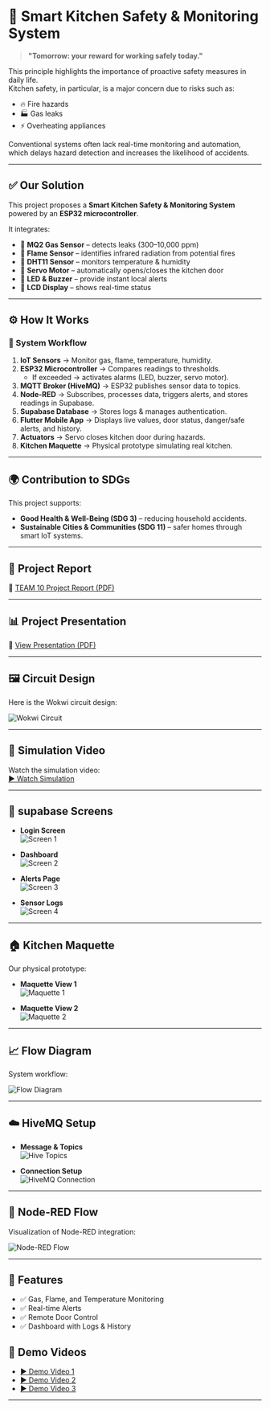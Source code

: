 # 🍳 Smart Kitchen Safety & Monitoring System  

> **"Tomorrow: your reward for working safely today."**  

This principle highlights the importance of proactive safety measures in daily life.  
Kitchen safety, in particular, is a major concern due to risks such as:  

- 🔥 Fire hazards  
- 🏭 Gas leaks  
- ⚡ Overheating appliances  

Conventional systems often lack real-time monitoring and automation, which delays hazard detection and increases the likelihood of accidents.  

---

## ✅ Our Solution  

This project proposes a **Smart Kitchen Safety & Monitoring System** powered by an **ESP32 microcontroller**.  

It integrates:  
- 🔹 **MQ2 Gas Sensor** – detects leaks (300–10,000 ppm)  
- 🔹 **Flame Sensor** – identifies infrared radiation from potential fires  
- 🔹 **DHT11 Sensor** – monitors temperature & humidity  
- 🔹 **Servo Motor** – automatically opens/closes the kitchen door  
- 🔹 **LED & Buzzer** – provide instant local alerts  
- 🔹 **LCD Display** – shows real-time status  

---

## ⚙️ How It Works  

### 🔄 System Workflow  
1. **IoT Sensors** → Monitor gas, flame, temperature, humidity.  
2. **ESP32 Microcontroller** → Compares readings to thresholds.  
   - If exceeded → activates alarms (LED, buzzer, servo motor).  
3. **MQTT Broker (HiveMQ)** → ESP32 publishes sensor data to topics.  
4. **Node-RED** → Subscribes, processes data, triggers alerts, and stores readings in Supabase.  
5. **Supabase Database** → Stores logs & manages authentication.  
6. **Flutter Mobile App** → Displays live values, door status, danger/safe alerts, and history.  
7. **Actuators** → Servo closes kitchen door during hazards.  
8. **Kitchen Maquette** → Physical prototype simulating real kitchen.  

---

## 🌍 Contribution to SDGs  

This project supports:  
- **Good Health & Well-Being (SDG 3)** – reducing household accidents.  
- **Sustainable Cities & Communities (SDG 11)** – safer homes through smart IoT systems.  

---

## 📑 Project Report  
📄 [TEAM 10 Project Report (PDF)](TEAM%2010.pdf)  

---

## 📊 Project Presentation  
📄 [View Presentation (PDF)](presentation.pdf)  

---

## 🖼️ Circuit Design  
Here is the Wokwi circuit design:  

![Wokwi Circuit](wokwi%20circuit%20screen%20.jpg)  

---

## 🎥 Simulation Video  
Watch the simulation video:  
[▶️ Watch Simulation](simulation%20video.mp4)  

---

## 📱 supabase Screens  
 
- **Login Screen**  
  ![Screen 1](screen1.jpg)  

- **Dashboard**  
  ![Screen 2](screen2.jpg)  

- **Alerts Page**  
  ![Screen 3](screen3.jpg)  

- **Sensor Logs**  
  ![Screen 4](screen4.jpg)  

---

## 🏠 Kitchen Maquette  

Our physical prototype:  

- **Maquette View 1**  
  ![Maquette 1](maquette1.jpg)  

- **Maquette View 2**  
  ![Maquette 2](maquette2.jpg)  

---

## 📈 Flow Diagram  
System workflow:  

![Flow Diagram](flow%20diagram%20.jpg)  

---

## ☁️ HiveMQ Setup  
- **Message & Topics**  
  ![Hive Topics](Hive(Message+%20Topics).png)  

- **Connection Setup**  
  ![HiveMQ Connection](HiveMQ%20Connection.png)  

---

## 🔗 Node-RED Flow  
Visualization of Node-RED integration:  

![Node-RED Flow](Node%20Red%20Flow.png)  

---

## 🚀 Features  
- ✅ Gas, Flame, and Temperature Monitoring  
- ✅ Real-time Alerts  
- ✅ Remote Door Control  
- ✅ Dashboard with Logs & History

## 🎥 Demo Videos
- [▶️ Demo Video 1](de.mp4)  
- [▶️ Demo Video 2](dem.mp4)  
- [▶️ Demo Video 3](demo3.mp4)  

---
